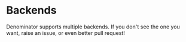 # Backends

Denominator supports multiple backends.  If you don't see the one you want, raise an issue, or even better pull request!
